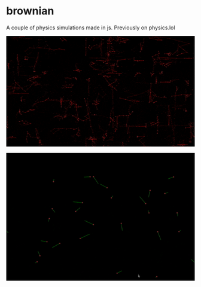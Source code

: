 # brownian
A couple of physics simulations made in js. Previously on physics.lol

![slow red crawly particles](red_crawly.gif)

![fast particles with gravity](gravity_particles.gif)
